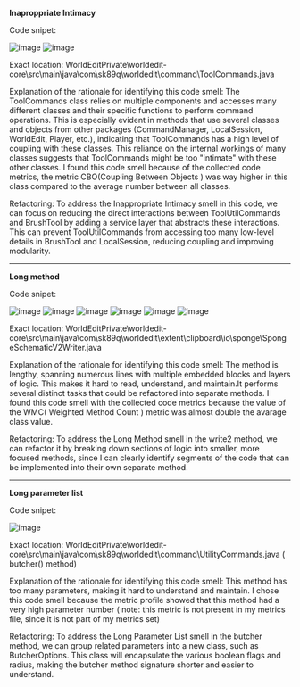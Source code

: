 **Inaproppriate Intimacy**

Code snipet:

![image](https://github.com/user-attachments/assets/6e818302-4c5e-4c9e-80b1-06ccf386183e)
![image](https://github.com/user-attachments/assets/4f735f8d-2a2e-4af0-8ebd-8d7470192e8f)

Exact location: WorldEditPrivate\worldedit-core\src\main\java\com\sk89q\worldedit\command\ToolCommands.java     

Explanation of the rationale for identifying this code smell: The ToolCommands class relies on multiple components and accesses many different classes and their specific functions to perform command operations. This is especially evident in methods that use several classes and objects from other packages (CommandManager, LocalSession, WorldEdit, Player, etc.), indicating that ToolCommands has a high level of coupling with these classes. This reliance on the internal workings of many classes suggests that ToolCommands might be too "intimate" with these other classes.
I found this code smell because of the collected code metrics, the metric CBO(Coupling Between Objects ) was way higher in this class compared to the average number between all classes.

Refactoring: To address the Inappropriate Intimacy smell in this code, we can focus on reducing the direct interactions between ToolUtilCommands and BrushTool by adding a service layer that abstracts these interactions. This can prevent ToolUtilCommands from accessing too many low-level details in BrushTool and LocalSession, reducing coupling and improving modularity.

---------------------------------------------------------------------------------------------------------------------------------------------------------------------------------------------------------------------

**Long method**

Code snipet:

![image](https://github.com/user-attachments/assets/03a66fc2-ddd2-45f8-a4a8-436f9c933c20)
![image](https://github.com/user-attachments/assets/5a9fc203-87c9-4e63-b5a5-735a37978fd6)
![image](https://github.com/user-attachments/assets/c9b6ec71-3256-46e0-9980-bcd0417c8684)
![image](https://github.com/user-attachments/assets/4a2ff669-85d7-4d86-9339-f6140e942d14)
![image](https://github.com/user-attachments/assets/fc485814-0879-4f1f-a4ad-285811b173c4)
![image](https://github.com/user-attachments/assets/6c0445b9-43f5-43ed-a253-cb681b722fb2)

Exact location: WorldEditPrivate\worldedit-core\src\main\java\com\sk89q\worldedit\extent\clipboard\io\sponge\SpongeSchematicV2Writer.java   

Explanation of the rationale for identifying this code smell: 
The method is lengthy, spanning numerous lines with multiple embedded blocks and layers of logic. This makes it hard to read, understand, and maintain.It performs several distinct tasks that could be refactored into separate methods.
I found this code smell with the collected code metrics because the value of the WMC( Weighted Method Count ) metric was almost double the avarage class value.

Refactoring: To address the Long Method smell in the write2 method, we can refactor it by breaking down sections of logic into smaller, more focused methods, since I can clearly identify segments of the code that can be implemented into their own separate method.

---------------------------------------------------------------------------------------------------------------------------------------------------------------------------------------------------------------------

**Long parameter list**

Code snipet:

![image](https://github.com/user-attachments/assets/4d9fb2ba-1e88-429a-97b3-ce06f8d75b58)

Exact location:
WorldEditPrivate\worldedit-core\src\main\java\com\sk89q\worldedit\command\UtilityCommands.java    ( butcher() method)

Explanation of the rationale for identifying this code smell: 
This method has too many parameters, making it hard to understand and maintain. 
I chose this code smell because the metric profile showed that this method had a very high parameter number ( note: this metric is not present in my metrics file, since it is not part of my metrics set)

Refactoring: To address the Long Parameter List smell in the butcher method, we can group related parameters into a new class, such as ButcherOptions. This class will encapsulate the various boolean flags and radius, making the butcher method signature shorter and easier to understand.
